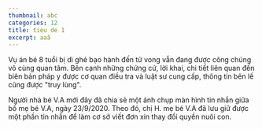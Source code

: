 ```yaml
---
thumbnail: abc
categories: 12
title: tieu de 1
excerpt: aaâ
---
```

Vụ án bé 8 tuổi bị dì ghẻ bạo hành đến tử vong vẫn đang được công chúng vô cùng quan tâm. Bên cạnh những chứng cứ, lời khai, chi tiết liên quan đến biên bản pháp y được cơ quan điều tra và luật sư cung cấp, thông tin bên lề cũng được "truy lùng".

Người nhà bé V.A mới đây đã chia sẻ một ảnh chụp màn hình tin nhắn giữa bố mẹ bé V.A, ngày 23/9/2020. Theo đó, chị H. mẹ bé V.A đã lưu giữ được một phần tin nhắn để làm cơ sở viết đơn xin thay đổi quyền nuôi con.